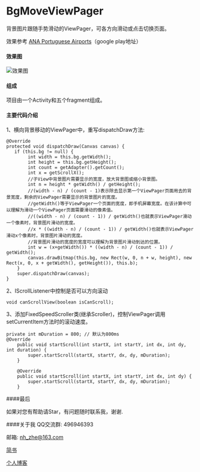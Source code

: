 # BgMoveViewPager
背景图片跟随手势滑动的ViewPager，可各方向滑动或点击切换页面。

效果参考 [ANA Portuguese Airports](https://play.google.com/store/apps/details?id=com.innovagency.ana)（google play地址）

#### 效果图
![效果图](http://7xom0g.com1.z0.glb.clouddn.com/2016-06-17%2018_27_30.gif)

#### 组成
项目由一个Activity和五个fragment组成。

#### 主要代码介绍
1、横向背景移动的ViewPager中，重写dispatchDraw方法:

````
@Override
protected void dispatchDraw(Canvas canvas) {
   if (this.bg != null) {
        int width = this.bg.getWidth();
        int height = this.bg.getHeight();
        int count = getAdapter().getCount();
        int x = getScrollX();
        //子View中背景图片需要显示的宽度，放大背景图或缩小背景图。
        int n = height * getWidth() / getHeight();
        //(width - n) / (count - 1)表示除去显示第一个ViewPager页面用去的背景宽度，剩余的ViewPager需要显示的背景图片的宽度。
        //getWidth()等于ViewPager一个页面的宽度，即手机屏幕宽度。在该计算中可以理解为滑动一个ViewPager页面需要滑动的像素值。
        //((width - n) / (count - 1)) / getWidth()也就表示ViewPager滑动一个像素时，背景图片滑动的宽度。
        //x * ((width - n) / (count - 1)) / getWidth()也就表示ViewPager滑动x个像素时，背景图片滑动的宽度。
        //背景图片滑动的宽度的宽度可以理解为背景图片滑动到达的位置。
        int w = (x+getWidth()) * ((width - n) / (count - 1)) / getWidth();
        canvas.drawBitmap(this.bg, new Rect(w, 0, n + w, height), new Rect(x, 0, x + getWidth(), getHeight()), this.b);
    }
    super.dispatchDraw(canvas);
}
````
2、IScrollListener中控制是否可以方向滚动

````
void canScrollView(boolean isCanScroll);
````
3、添加FixedSpeedScroller类(继承Scroller)，控制ViewPager调用setCurrentItem方法时的滚动速度。

````
private int mDuration = 800; // 默认为800ms
@Override
    public void startScroll(int startX, int startY, int dx, int dy, int duration) {
        super.startScroll(startX, startY, dx, dy, mDuration);
    }

    @Override
    public void startScroll(int startX, int startY, int dx, int dy) {
        super.startScroll(startX, startY, dx, dy, mDuration);
    }
````

####最后

如果对您有帮助请Star，有问题随时联系我，谢谢.

####关于我
QQ交流群: 496946393

邮箱: nh_zhe@163.com

[简书](http://www.jianshu.com/users/550d52af9d72/latest_articles)

[个人博客](http://www.zheblog.com)
